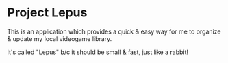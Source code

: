 # Project Lepus

This is an application which provides a quick & easy way for me to organize & update my local videogame library.

It's called "Lepus" b/c it should be small & fast, just like a rabbit!
